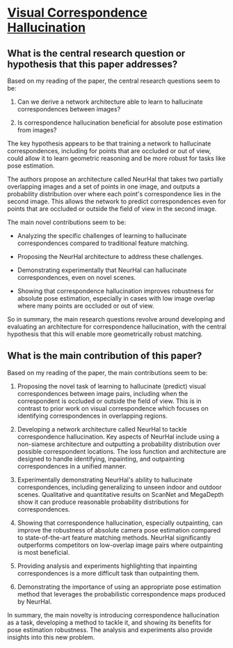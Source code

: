 # [Visual Correspondence Hallucination](https://arxiv.org/abs/2106.09711v3)

## What is the central research question or hypothesis that this paper addresses?

 Based on my reading of the paper, the central research questions seem to be:

1) Can we derive a network architecture able to learn to hallucinate correspondences between images? 

2) Is correspondence hallucination beneficial for absolute pose estimation from images?

The key hypothesis appears to be that training a network to hallucinate correspondences, including for points that are occluded or out of view, could allow it to learn geometric reasoning and be more robust for tasks like pose estimation. 

The authors propose an architecture called NeurHal that takes two partially overlapping images and a set of points in one image, and outputs a probability distribution over where each point's correspondence lies in the second image. This allows the network to predict correspondences even for points that are occluded or outside the field of view in the second image.

The main novel contributions seem to be:

- Analyzing the specific challenges of learning to hallucinate correspondences compared to traditional feature matching.

- Proposing the NeurHal architecture to address these challenges.

- Demonstrating experimentally that NeurHal can hallucinate correspondences, even on novel scenes.

- Showing that correspondence hallucination improves robustness for absolute pose estimation, especially in cases with low image overlap where many points are occluded or out of view.

So in summary, the main research questions revolve around developing and evaluating an architecture for correspondence hallucination, with the central hypothesis that this will enable more geometrically robust matching.


## What is the main contribution of this paper?

 Based on my reading of the paper, the main contributions seem to be:

1. Proposing the novel task of learning to hallucinate (predict) visual correspondences between image pairs, including when the correspondent is occluded or outside the field of view. This is in contrast to prior work on visual correspondence which focuses on identifying correspondences in overlapping regions. 

2. Developing a network architecture called NeurHal to tackle correspondence hallucination. Key aspects of NeurHal include using a non-siamese architecture and outputting a probability distribution over possible correspondent locations. The loss function and architecture are designed to handle identifying, inpainting, and outpainting correspondences in a unified manner.

3. Experimentally demonstrating NeurHal's ability to hallucinate correspondences, including generalizing to unseen indoor and outdoor scenes. Qualitative and quantitative results on ScanNet and MegaDepth show it can produce reasonable probability distributions for correspondences.

4. Showing that correspondence hallucination, especially outpainting, can improve the robustness of absolute camera pose estimation compared to state-of-the-art feature matching methods. NeurHal significantly outperforms competitors on low-overlap image pairs where outpainting is most beneficial.

5. Providing analysis and experiments highlighting that inpainting correspondences is a more difficult task than outpainting them.

6. Demonstrating the importance of using an appropriate pose estimation method that leverages the probabilistic correspondence maps produced by NeurHal.

In summary, the main novelty is introducing correspondence hallucination as a task, developing a method to tackle it, and showing its benefits for pose estimation robustness. The analysis and experiments also provide insights into this new problem.
